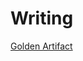 # Writing

[Golden Artifact](https://github.com/djdapz/writing/blob/master/golden-artifact/golden-artifact.md)
